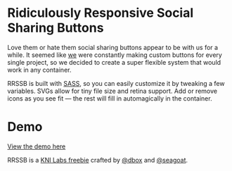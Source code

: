 
# Ridiculously Responsive Social Sharing Buttons

Love them or hate them social sharing buttons appear to be with us for a while. It seemed like [we](http://www.kurtnoble.com) were constantly making custom buttons for every single project, so we decided to create a super flexible system that would work in any container.

RRSSB is built with <a href="http://sass-lang.com/">SASS</a>, so you can easily customize it by tweaking a few variables. SVGs allow for tiny file size and retina support. Add or remove icons as you see fit &mdash; the rest will fill in automagically in the container.

# Demo

<a href="http://kurtnoble.com/labs/rrssb/">View the demo here</a>

RRSSB is a <a href="http://devsitelocation.com/projects/rrssb/">KNI Labs freebie</a> crafted by <a href="http://www.twitter.com/dbox/">@dbox</a> and <a href="http://www.twitter.com/seagoat">@seagoat</a>.
